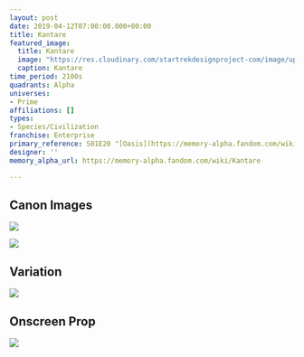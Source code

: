 ```yaml
---
layout: post
date: 2019-04-12T07:00:00.000+00:00
title: Kantare
featured_image:
  title: Kantare
  image: "https://res.cloudinary.com/startrekdesignproject-com/image/upload/v1555108662/Kantare.png"
  caption: Kantare
time_period: 2100s
quadrants: Alpha
universes:
- Prime
affiliations: []
types:
- Species/Civilization
franchise: Enterprise
primary_reference: S01E20 "[Oasis](https://memory-alpha.fandom.com/wiki/Oasis "Oasis")"
designer: ''
memory_alpha_url: https://memory-alpha.fandom.com/wiki/Kantare

---
```

## Canon Images

![](https://res.cloudinary.com/startrekdesignproject-com/image/upload/v1555108662/Kantare1.jpg)

![](https://res.cloudinary.com/startrekdesignproject-com/image/upload/v1555108662/Kantare2.jpg)

## Variation

![](https://res.cloudinary.com/startrekdesignproject-com/image/upload/v1559797726/KantareVar.jpg)

## Onscreen Prop

![](https://res.cloudinary.com/startrekdesignproject-com/image/upload/v1555108662/KantareProp.jpg)
